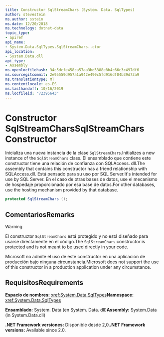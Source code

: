 ```yaml
---
title: Constructor SqlStreamChars (System. Data. SqlTypes)
author: stevestein
ms.author: sstein
ms.date: 12/20/2018
ms.technology: dotnet-data
topic_type:
- apiref
api_name:
- System.Data.SqlTypes.SqlStreamChars..ctor
api_location:
- System.Data.dll
api_type:
- Assembly
ms.openlocfilehash: 34c5dcfe458ca57aa3bd5388e8b4c66c3c497df6
ms.sourcegitcommit: 2e95559d957a1a942e490c5fd916df04b39d73a9
ms.translationtype: MT
ms.contentlocale: es-ES
ms.lasthandoff: 10/16/2019
ms.locfileid: "72395643"
---
```

# <a name="sqlstreamchars-constructor"></a><span data-ttu-id="c7234-102">Constructor SqlStreamChars</span><span class="sxs-lookup"><span data-stu-id="c7234-102">SqlStreamChars Constructor</span></span>

<span data-ttu-id="c7234-103">Inicializa una nueva instancia de la clase `SqlStreamChars`.</span><span class="sxs-lookup"><span data-stu-id="c7234-103">Initializes a new instance of the `SqlStreamChars` class.</span></span> <span data-ttu-id="c7234-104">El ensamblado que contiene este constructor tiene una relación de confianza con SQLAccess. dll.</span><span class="sxs-lookup"><span data-stu-id="c7234-104">The assembly that contains this constructor has a friend relationship with SQLAccess.dll.</span></span> <span data-ttu-id="c7234-105">Está pensado para su uso por SQL Server.</span><span class="sxs-lookup"><span data-stu-id="c7234-105">It's intended for use by SQL Server.</span></span> <span data-ttu-id="c7234-106">En el caso de otras bases de datos, use el mecanismo de hospedaje proporcionado por esa base de datos.</span><span class="sxs-lookup"><span data-stu-id="c7234-106">For other databases, use the hosting mechanism provided by that database.</span></span>

```csharp
protected SqlStreamChars ();
```

## <a name="remarks"></a><span data-ttu-id="c7234-107">Comentarios</span><span class="sxs-lookup"><span data-stu-id="c7234-107">Remarks</span></span>

> [!WARNING]
> <span data-ttu-id="c7234-108">El constructor `SqlStreamChars` está protegido y no está diseñado para usarse directamente en el código.</span><span class="sxs-lookup"><span data-stu-id="c7234-108">The `SqlStreamChars` constructor is protected and is not meant to be used directly in your code.</span></span>
>
> <span data-ttu-id="c7234-109">Microsoft no admite el uso de este constructor en una aplicación de producción bajo ninguna circunstancia.</span><span class="sxs-lookup"><span data-stu-id="c7234-109">Microsoft does not support the use of this constructor in a production application under any circumstance.</span></span>

## <a name="requirements"></a><span data-ttu-id="c7234-110">Requisitos</span><span class="sxs-lookup"><span data-stu-id="c7234-110">Requirements</span></span>

<span data-ttu-id="c7234-111">**Espacio de nombres:** <xref:System.Data.SqlTypes></span><span class="sxs-lookup"><span data-stu-id="c7234-111">**Namespace:** <xref:System.Data.SqlTypes></span></span>

<span data-ttu-id="c7234-112">**Ensamblado:** System. Data (en System. Data. dll)</span><span class="sxs-lookup"><span data-stu-id="c7234-112">**Assembly:** System.Data (in System.Data.dll)</span></span>

<span data-ttu-id="c7234-113">**.NET Framework versiones:** Disponible desde 2,0.</span><span class="sxs-lookup"><span data-stu-id="c7234-113">**.NET Framework versions:** Available since 2.0.</span></span>
